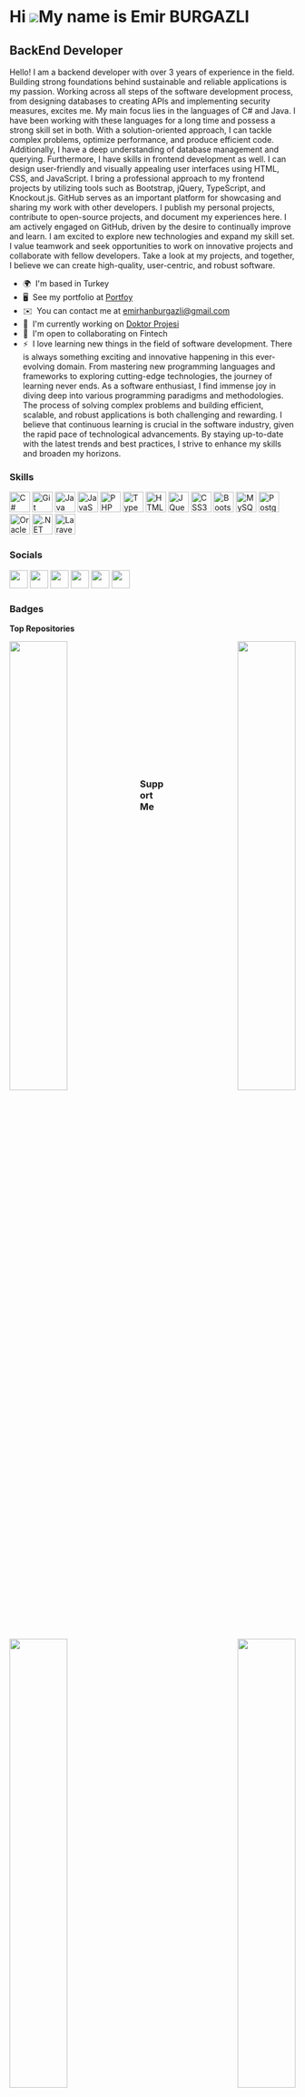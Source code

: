 Hi ![](https://user-images.githubusercontent.com/18350557/176309783-0785949b-9127-417c-8b55-ab5a4333674e.gif)My name is Emir BURGAZLI
=====================================================================================================================================

BackEnd Developer
-----------------

Hello! I am a backend developer with over 3 years of experience in the field. Building strong foundations behind sustainable and reliable applications is my passion. Working across all steps of the software development process, from designing databases to creating APIs and implementing security measures, excites me. My main focus lies in the languages of C# and Java. I have been working with these languages for a long time and possess a strong skill set in both. With a solution-oriented approach, I can tackle complex problems, optimize performance, and produce efficient code. Additionally, I have a deep understanding of database management and querying. Furthermore, I have skills in frontend development as well. I can design user-friendly and visually appealing user interfaces using HTML, CSS, and JavaScript. I bring a professional approach to my frontend projects by utilizing tools such as Bootstrap, jQuery, TypeScript, and Knockout.js. GitHub serves as an important platform for showcasing and sharing my work with other developers. I publish my personal projects, contribute to open-source projects, and document my experiences here. I am actively engaged on GitHub, driven by the desire to continually improve and learn. I am excited to explore new technologies and expand my skill set. I value teamwork and seek opportunities to work on innovative projects and collaborate with fellow developers. Take a look at my projects, and together, I believe we can create high-quality, user-centric, and robust software.

* 🌍  I'm based in Turkey
* 🖥️  See my portfolio at [Portfoy](http://burgazli.com)
* ✉️  You can contact me at [emirhanburgazli@gmail.com](mailto:emirhanburgazli@gmail.com)
* 🚀  I'm currently working on [Doktor Projesi](http://nazanuysalharzadin.com.tr)
* 🤝  I'm open to collaborating on Fintech
* ⚡  I love learning new things in the field of software development. There is always something exciting and innovative happening in this ever-evolving domain. From mastering new programming languages and frameworks to exploring cutting-edge technologies, the journey of learning never ends. As a software enthusiast, I find immense joy in diving deep into various programming paradigms and methodologies. The process of solving complex problems and building efficient, scalable, and robust applications is both challenging and rewarding. I believe that continuous learning is crucial in the software industry, given the rapid pace of technological advancements. By staying up-to-date with the latest trends and best practices, I strive to enhance my skills and broaden my horizons.

### Skills


<p align="left">
<a href="https://docs.microsoft.com/en-us/dotnet/csharp/" target="_blank" rel="noreferrer"><img src="https://raw.githubusercontent.com/danielcranney/readme-generator/main/public/icons/skills/csharp-colored.svg" width="36" height="36" alt="C#" /></a>
<a href="https://git-scm.com/" target="_blank" rel="noreferrer"><img src="https://raw.githubusercontent.com/danielcranney/readme-generator/main/public/icons/skills/git-colored.svg" width="36" height="36" alt="Git" /></a>
<a href="https://www.oracle.com/java/" target="_blank" rel="noreferrer"><img src="https://raw.githubusercontent.com/danielcranney/readme-generator/main/public/icons/skills/java-colored.svg" width="36" height="36" alt="Java" /></a>
<a href="https://developer.mozilla.org/en-US/docs/Web/JavaScript" target="_blank" rel="noreferrer"><img src="https://raw.githubusercontent.com/danielcranney/readme-generator/main/public/icons/skills/javascript-colored.svg" width="36" height="36" alt="JavaScript" /></a>
<a href="https://www.php.net/" target="_blank" rel="noreferrer"><img src="https://raw.githubusercontent.com/danielcranney/readme-generator/main/public/icons/skills/php-colored.svg" width="36" height="36" alt="PHP" /></a>
<a href="https://www.typescriptlang.org/" target="_blank" rel="noreferrer"><img src="https://raw.githubusercontent.com/danielcranney/readme-generator/main/public/icons/skills/typescript-colored.svg" width="36" height="36" alt="TypeScript" /></a>
<a href="https://developer.mozilla.org/en-US/docs/Glossary/HTML5" target="_blank" rel="noreferrer"><img src="https://raw.githubusercontent.com/danielcranney/readme-generator/main/public/icons/skills/html5-colored.svg" width="36" height="36" alt="HTML5" /></a>
<a href="https://jquery.com/" target="_blank" rel="noreferrer"><img src="https://raw.githubusercontent.com/danielcranney/readme-generator/main/public/icons/skills/jquery-colored.svg" width="36" height="36" alt="JQuery" /></a>
<a href="https://www.w3.org/TR/CSS/#css" target="_blank" rel="noreferrer"><img src="https://raw.githubusercontent.com/danielcranney/readme-generator/main/public/icons/skills/css3-colored.svg" width="36" height="36" alt="CSS3" /></a>
<a href="https://getbootstrap.com/" target="_blank" rel="noreferrer"><img src="https://raw.githubusercontent.com/danielcranney/readme-generator/main/public/icons/skills/bootstrap-colored.svg" width="36" height="36" alt="Bootstrap" /></a>
<a href="https://www.mysql.com/" target="_blank" rel="noreferrer"><img src="https://raw.githubusercontent.com/danielcranney/readme-generator/main/public/icons/skills/mysql-colored.svg" width="36" height="36" alt="MySQL" /></a>
<a href="https://www.postgresql.org/" target="_blank" rel="noreferrer"><img src="https://raw.githubusercontent.com/danielcranney/readme-generator/main/public/icons/skills/postgresql-colored.svg" width="36" height="36" alt="PostgreSQL" /></a>
<a href="https://www.oracle.com/uk/index.html" target="_blank" rel="noreferrer"><img src="https://raw.githubusercontent.com/danielcranney/readme-generator/main/public/icons/skills/oracle-colored.svg" width="36" height="36" alt="Oracle" /></a>
<a href="https://dotnet.microsoft.com/en-us/" target="_blank" rel="noreferrer"><img src="https://raw.githubusercontent.com/danielcranney/readme-generator/main/public/icons/skills/dot-net-colored.svg" width="36" height="36" alt=".NET" /></a>
<a href="https://laravel.com/" target="_blank" rel="noreferrer"><img src="https://raw.githubusercontent.com/danielcranney/readme-generator/main/public/icons/skills/laravel-colored.svg" width="36" height="36" alt="Laravel" /></a>
</p>


### Socials

<p align="left"> <a href="https://www.github.com/emirburgazli" target="_blank" rel="noreferrer"><img src="https://raw.githubusercontent.com/danielcranney/readme-generator/main/public/icons/socials/github.svg" width="32" height="32" /></a> <a href="http://www.instagram.com/emirburgazli/" target="_blank" rel="noreferrer"><img src="https://raw.githubusercontent.com/danielcranney/readme-generator/main/public/icons/socials/instagram.svg" width="32" height="32" /></a> <a href="https://www.linkedin.com/in/eburgazli" target="_blank" rel="noreferrer"><img src="https://raw.githubusercontent.com/danielcranney/readme-generator/main/public/icons/socials/linkedin.svg" width="32" height="32" /></a> <a href="http://www.medium.com/@emirhanburgazli" target="_blank" rel="noreferrer"><img src="https://raw.githubusercontent.com/danielcranney/readme-generator/main/public/icons/socials/medium.svg" width="32" height="32" /></a> <a href="https://www.stackoverflow.com/users/11962963/eburgazli" target="_blank" rel="noreferrer"><img src="https://raw.githubusercontent.com/danielcranney/readme-generator/main/public/icons/socials/stackoverflow.svg" width="32" height="32" /></a> <a href="https://www.twitter.com/EBurgazli" target="_blank" rel="noreferrer"><img src="https://raw.githubusercontent.com/danielcranney/readme-generator/main/public/icons/socials/twitter.svg" width="32" height="32" /></a></p>

### Badges

<b>Top Repositories</b>

<div width="100%" align="center"><a href="https://github.com/emirburgazli/Laravel_Ecommerce" align="left"><img align="left" width="45%" src="https://github-readme-stats.vercel.app/api/pin/?username=emirburgazli&repo=Laravel_Ecommerce&title_color=0891b2&text_color=ffffff&icon_color=0891b2&bg_color=1c1917&hide_border=true&locale=en" /></a><a href="https://github.com/emirburgazli/spring-react-Backend" align="right"><img align="right" width="45%" src="https://github-readme-stats.vercel.app/api/pin/?username=emirburgazli&repo=spring-react-Backend&title_color=0891b2&text_color=ffffff&icon_color=0891b2&bg_color=1c1917&hide_border=true&locale=en" /></a></div><br /><br /><br /><br /><br /><br /><br />

<br /><br /><br /><br /><br />

<div width="100%" align="center"><a href="https://github.com/emirburgazli/spring-react-Frontend" align="left"><img align="left" width="45%" src="https://github-readme-stats.vercel.app/api/pin/?username=emirburgazli&repo=spring-react-Frontend&title_color=0891b2&text_color=ffffff&icon_color=0891b2&bg_color=1c1917&hide_border=true&locale=en" /></a><a href="https://github.com/emirburgazli/.NetCoreLastProject" align="right"><img align="right" width="45%" src="https://github-readme-stats.vercel.app/api/pin/?username=emirburgazli&repo=.NetCoreLastProject&title_color=0891b2&text_color=ffffff&icon_color=0891b2&bg_color=1c1917&hide_border=true&locale=en" /></a></div>

### Support Me

<a href="https://www.buymeacoffee.com/e"><img src="https://cdn.buymeacoffee.com/buttons/v2/default-yellow.png" width="200" /></a>
